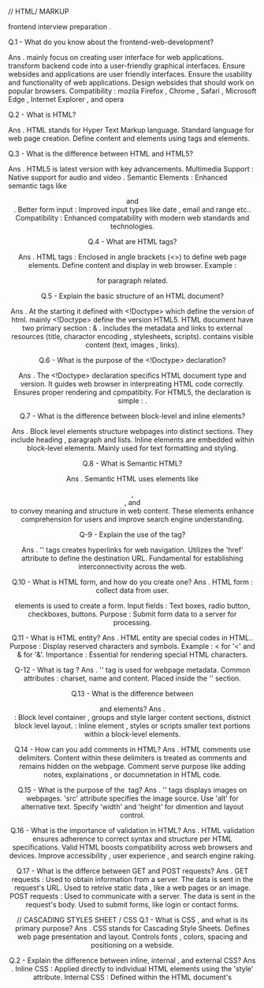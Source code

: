 //  HTML/ MARKUP

frontend interview preparation . 

Q.1 -  What do you know about the frontend-web-development?

 Ans . mainly focus on creating user interface for web applications.
        transform backend code into a user-friendly graphical interfaces.
        Ensure websides and applications are user friendly interfaces.
        Ensure the usability and functionality of web applications.
        Design websides that should work on popular browsers.
        Compatibility : mozila Firefox , Chrome , Safari , Microsoft Edge , Internet Explorer , and opera


Q.2 - What is HTML?

Ans . HTML stands for Hyper Text Markup language.
        Standard language for web page creation.
        Define content and elements using tags and elements.

Q.3 - What is the difference between HTML and HTML5?

Ans . HTML5 is latest version with key advancements.
        Multimedia Support : Native support for audio and video .
        Semantic Elements : Enhanced semantic tags like <header> and <nav>.
        Better form input : Improved input types like date , email and range etc..
        Compatibility : Enhanced compatability with modern web standards and technologies.
    
Q.4 - What are HTML tags?

Ans . HTML tags : Enclosed in angle brackets (<>) to define web page elements.
        Define content and display in web browser.
        Example : <p> for paragraph related.

Q.5 - Explain the basic structure of an HTML document?

Ans . At the starting it defined with <!Doctype> which define the version of html.
        mainly <!Doctype> define the  version HTML5.
        HTML document have two primary section : <head> & <body>.
        <head> includes the  metadata and links to external resources (title, charactor encoding , stylesheets, scripts).
        <body> contains visible content (text, images , links). 
        

Q.6 - What is the purpose of the <!Doctype> declaration?

Ans . The <!Doctype> declaration specifics HTML document type and version.
        It guides web browser in interpreating HTML code correctly.
        Ensures proper rendering and cpmpatibity.
        For HTML5, the declaration is simple : <!Doctype html>.


Q.7 -  What is the difference between block-level and inline elements?

Ans .  Block level elements structure webpages into distinct sections.
        They include heading , paragraph and lists.
       Inline elements are embedded within block-level elements.
        Mainly used for text formatting and styling.


Q.8 - What is Semantic HTML?

Ans . Semantic HTML uses elements like <header> , <footer>, and <nav> to convey meaning and structure in web    content.
        These elements enhance comprehension for users and improve search engine understanding.

Q-9 - Explain the use of the <a> tag?

Ans . '<a>' tags  creates hyperlinks for web navigation.
        Utilizes the 'href' attribute to define the destination URL.
        Fundamental for establishing interconnectivity across the web.




        
<!-- 2nd day part -->

Q.10 - What is HTML form, and how do you create one?
Ans . HTML form : collect data from user.
        <form> elements is used to create a form.
        Input fields : Text boxes, radio button, checkboxes, buttons.
        Purpose : Submit form data to a server for processing.


Q.11 - What is HTML entity?
Ans . HTML entity are special codes in HTML..
        Purpose : Display reserved characters and symbols.
        Example : &lt; for '<' and &amp; for '&'.
        Importance : Essential for  rendering special HTML characters.


Q-12 - What is <meta> tag ?
Ans .   '<meta>' tag is used for webpage metadata.
            Common attributes : charset, name and content.
            Placed inside the '<head>' section.


Q.13 - What is the difference between <div> and <span> elements?
Ans .  <div> : Block level container , groups and style larger content sections, distnict block level layout.
        <span> : Inline element , styles or scripts smaller text portions within a block-level elements.


Q.14 - How can you add comments in HTML?
Ans . HTML comments use <!--and--> delimiters.
        Content within these delimiters is treated as comments and remains hidden on the webpage.
        Comment serve purpose like adding notes, explainations , or documnetation in HTML code.


Q.15 - What is the purpose of the <img> tag?
Ans .  '<img>' tags displays images on webpages.
         'src' attribute specifies the image source.
         Use 'alt' for alternative text.
         Specify 'width' and 'height' for dimention and layout control.


Q.16 - What is the importance of validation in HTML?
Ans . HTML validation ensures adherence to correct syntax and structure  per HTML specifications.
        Valid HTML boosts compatibility across web browsers and devices.
        Improve accessibility , user experience , and search engine raking.


Q.17 - What is the differce between GET and POST requests?
Ans . GET requests : 
                Used to obtain information from a server.
                The data is sent in the request's URL.
                Used to retrive static data , like a web pages or an image.
      POST requests :
                Used to communicate with a server.
                The data is sent in the request's body.
                Used to submit forms, like login or contact forms.




//  CASCADING STYLES SHEET / CSS
Q.1 - What is CSS , and what is its primary purpose?
Ans . CSS stands for Cascading Style Sheets.
        Defines web page presentation and layout.
        Controls fonts , colors, spacing and positioning on a webside.


Q.2 - Explain the difference between inline, internal , and external CSS?
Ans . Inline CSS : Applied directly to individual HTML elements using the  'style' attribute.
      Internal CSS : Defined within the HTML document's <style> tag in the <head> section.
      External CSS : Stored in the seperate .css file and linked to HTML using the <link> tag. 
    prefered method for style reusablity : External CSS; especially useful for maintaing consistent styles across multiple pages.     


Q.3 - What is the  CSS box model , and how does it works?
Ans . It describes how HTML components are displayed on screen.
        It specifies how an element's content, padding, border, and margin are set.
        width = content + width + padding + border


Q.4 - How do you center an element horizontally and vertically in CSS?
Ans . Horizontal centering : Employ "margin : 0 auto" , on a block level element with a defined width.
        Both Horizontal and Vertical centering : Utilize flexbox with "display : flex;
        justify-content:center; align-items:center;".

Q.5 - Explain the difference between display: block, display : inline, and display : inline-block?
Ans . display:block - Elements becomes a block level elements , takes full width of the parent, stacks vertically.
        display:inline - Element become inline-level, takes minimal width, stack horizantly.
        display : inline-block - Combination of inline and block, behaves likes inline but has block-level properties and dimentions.

Q.6 -  How does CSS specificity work, and how is it calculated?
Ans . CSS specificity dictates style precedence in conflicts.
        It's determined by the count of IDs , class, and elements in the selector.
        Higher Specify wins - for instance , an Id selector beats a class selector.
        Inline styles are the most specific.


        

// Third day 

Q.7 - What is the box-sizing property , and how does it affect  layout?
Ans . Box-sizing property defines width and height calculations for width.
        Content-Box includes only the content in calculations.
        Border-Box includes padding and border in width and height calculations.


Q.8 - How can you create a responsive design in CSS?
Ans. Responsive design : Utilize media quaries for style adjustment based on screen width.
        Relatives Units : Employ percentages and rem to ensure element adaptability to varying screen sizes.
        Flexible layouts : Leverage Flexbox and CSS grid for versatile layout design.

Q.9 - What are pseudo-classes and pseduo-elements in CSS?
Ans . Pseudo-class define special states of elements (eg. :hover for mouse hover).
        Pseudo-elements styles special parts of elements (eg : ::before or ::after for adding content).


Q.10 - Explain the CSS float property and its uses?
Ans . Float property for element alignment (left or right).
        Typical uses : Text wrapping around images and multi-column layouts.
        Outdated method : flexbox and grid layouts preffered for complex design.


Q.11 - How do you achive cross-browser compatibility with CSS?
Ans . Employ vender prefixes for CSS properties when required.
        Throughly test the webside across various browsers and versions.
        Utilize feature detection libraries like Modernizr to gracefully handle unsupported  CSS features. 




        // Fourth Day / part

Q.12 - Describe the z-index property and how it affects stacking order?
Ans . Z-index property controls stacking order.
        Higher value places element in front.
        Key for visual hierachy in complex layouts.


Q.13 -  What is the CSS position property , and what are its use?
Ans .  Position property determines an element's positioning method .
        Values :
        static (default) : Element follow normal flow.
        relative : Positioned relative to normal position.
        absolute : Positioned relative to nearest positioned ancestor.
        fixed : positive relative to viewport.
        sticky : Positioned based on user's scroll position.


Q.14 - Explian the concept of a CSS sprite and its benifits? 
Ans . CSS sprite ia a single image with multiple images/icons.
        Purpose : Reduce HTTP requests, enhancing webside perfomance.
        Technique : Display specific part of the sprite using CSS  background-position.
        Benifits : Bandwidth saving , faster image laoding.


Q.15 - What is the "Cascading" in Cascading style sheet? 
Ans . "Cascading" in CSS refers to the priority order for conflicting rules.
        CSS hierarchy : inline , internal, external , and user-defined styles.
        This hierarchy defines style precedence for flexibility and specificity.


Q.16 - What is the difference between a Class  and an Id?
Ans . CLASS : 
        Can be applied to several components.
        used to group  together related items.
        Example : Styles all heading of the header.
      ID :
        Can be applied to one element only.
        used to  identify a certain elements.
        Example : Customizing main navigation bar of web page.




// 4th day 2nd device
Q.17 - How do you create a responsive layout?
Ans . CSS media quearies are used to create responsive layouts.
        It allows to alter the appearance of a webside based on screen size of device.
        Media quaries can be used to adjust font size , element width , and element visibility.




        // JAVASCRIPT/JS

Q.1 - What is javascript , and how is it different from java?
Ans . javascript is high-level, interpreted scripting language.
        It is used for web development.
      Difference : 
      Client-side vs . general purpose.
      Dynamically typed vs statically typed.
      Browser vs virtual machine environment.


Q.2 - Explian the difference between null and undefined in javascript?
Ans .   Null : intentional of a absence of object value , often assigned by developer.
        Undefined : Variable declared but  not assigned a value.



